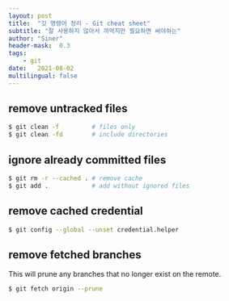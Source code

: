 ```yaml
---
layout: post
title:  "깃 명령어 정리 - Git cheat sheet"
subtitle: "잘 사용하지 않아서 까먹지만 필요하면 써야하는"
author: "Siner"
header-mask:  0.3
tags:
    - git
date:   2021-08-02
multilingual: false
---
```


## remove untracked files

```bash
$ git clean -f         # files only
$ git clean -fd        # include directories
```

## ignore already committed files 
```bash
$ git rm -r --cached . # remove cache
$ git add .            # add without ignored files
```

## remove cached credential
```bash
$ git config --global --unset credential.helper
```
## remove fetched branches
This will prune any branches that no longer exist on the remote.

```bash
$ git fetch origin --prune
```
